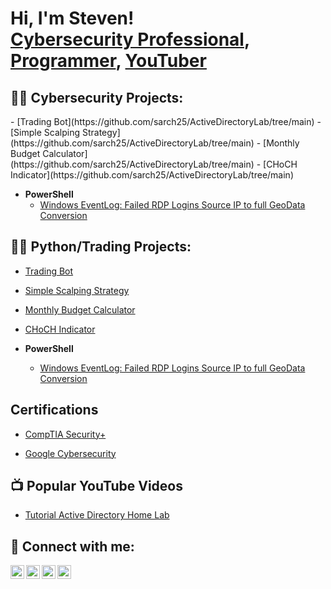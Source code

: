 <h1>Hi, I'm Steven! <br/><a href="https://www.linkedin.com/in/joshmadakor/">Cybersecurity Professional</a>, <a href="https://github.com/joshmadakor1">Programmer</a>, <a href="https://www.youtube.com/c/joshmadakor">YouTuber</a></h1>

<h2>👨‍💻 Cybersecurity Projects:</h2>
  - [Trading Bot](https://github.com/sarch25/ActiveDirectoryLab/tree/main)
  - [Simple Scalping Strategy](https://github.com/sarch25/ActiveDirectoryLab/tree/main)
  - [Monthly Budget Calculator](https://github.com/sarch25/ActiveDirectoryLab/tree/main)
  - [CHoCH Indicator](https://github.com/sarch25/ActiveDirectoryLab/tree/main)

- <b>PowerShell</b>
  - [Windows EventLog: Failed RDP Logins Source IP to full GeoData Conversion](https://github.com/joshmadakor1/Sentinel-Lab)

<h2>👨‍💻 Python/Trading Projects:</h2>

  - [Trading Bot](https://github.com/sarch25/ActiveDirectoryLab/tree/main)
  - [Simple Scalping Strategy](https://github.com/sarch25/ActiveDirectoryLab/tree/main)
  - [Monthly Budget Calculator](https://github.com/sarch25/ActiveDirectoryLab/tree/main)
  - [CHoCH Indicator](https://github.com/sarch25/ActiveDirectoryLab/tree/main)

- <b>PowerShell</b>
  - [Windows EventLog: Failed RDP Logins Source IP to full GeoData Conversion](https://github.com/joshmadakor1/Sentinel-Lab)


<h2> Certifications</h2>

- [CompTIA Security+](https://drive.google.com/file/d/1cWoJ87ZJsaKwP2AYebrn_e3fzovvkFPV/view?usp=drive_link)

- [Google Cybersecurity](https://drive.google.com/file/d/1PjCLeSB4tGmHF5UVE4qCqE8HC1vUhyNz/view?usp=drive_link)

<h2>📺 Popular YouTube Videos</h2>

- [Tutorial Active Directory Home Lab](https://www.youtube.com/watch?v=a83ASGn_V_s)

<h2> 🤳 Connect with me:</h2>

[<img align="left" alt="JoshMadakor | YouTube" width="22px" src="https://cdn.jsdelivr.net/npm/simple-icons@v3/icons/youtube.svg" />][youtube]
[<img align="left" alt="JoshMadakor | Twitter" width="22px" src="https://cdn.jsdelivr.net/npm/simple-icons@v3/icons/twitter.svg" />][twitter]
[<img align="left" alt="JoshMadakor | LinkedIn" width="22px" src="https://cdn.jsdelivr.net/npm/simple-icons@v3/icons/linkedin.svg" />][linkedin]
[<img align="left" alt="JoshMadakor | Instagram" width="22px" src="https://cdn.jsdelivr.net/npm/simple-icons@v3/icons/instagram.svg" />][instagram]

[twitter]: https://twitter.com/joshmadakor
[youtube]: https://www.youtube.com/c/joshmadakor
[instagram]: https://www.instagram.com/joshmadakor/
[linkedin]: https://linkedin.com/in/joshmadakor

<!--
**joshmadakor1/joshmadakor1** is a ✨ _special_ ✨ repository because its `README.md` (this file) appears on your GitHub profile.

Here are some ideas to get you started:

- 🔭 I’m currently working on ...
- 🌱 I’m currently learning ...
- 👯 I’m looking to collaborate on ...
- 🤔 I’m looking for help with ...
- 💬 Ask me about ...
- 📫 How to reach me: ...
- 😄 Pronouns: ...
- ⚡ Fun fact: ...
-->
